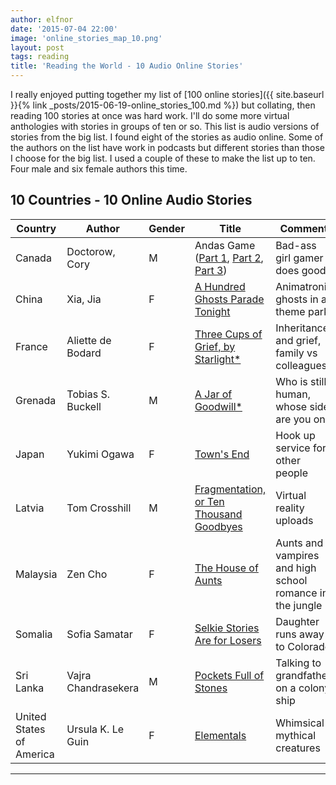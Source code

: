 ```yaml
---
author: elfnor
date: '2015-07-04 22:00'
image: 'online_stories_map_10.png'
layout: post
tags: reading
title: 'Reading the World - 10 Audio Online Stories'
---
```


I really enjoyed putting together my list of [100 online stories]({{ site.baseurl }}{% link _posts/2015-06-19-online_stories_100.md %}) but collating, then reading 100 stories at once was hard work. I\'ll do some more virtual anthologies with stories in groups of ten or so. This list is audio versions of stories from the big list. I found eight of the stories as audio online. Some of the authors on the list have work in podcasts but different stories than those I choose for the big list. I used a couple of these to make the list up to ten. Four male and six female authors this time.

## 10 Countries - 10 Online Audio Stories

|Country      |Author    |Gender |Title |Comment |
|----------|---------|-|-----------|------------------------------|
|Canada |Doctorow, Cory |M |Andas Game ([Part 1](https://archive.org/details/Cory_Doctorow_Podcast_16), [Part 2](https://archive.org/details/Cory_Doctorow_Podcast_17), [Part 3](https://archive.org/details/Cory_Doctorow_Podcast_18)) |Bad-ass girl gamer does good |
|China |Xia, Jia |F |[A Hundred Ghosts Parade Tonight ](http://clarkesworldmagazine.com/audio_02_12a/) |Animatronic ghosts in a theme park |
|France |Aliette de Bodard |F |[Three Cups of Grief, by Starlight*](http://clarkesworldmagazine.com/audio_01_15/) |Inheritance and grief, family vs colleagues |
|Grenada |Tobias S. Buckell |M |[A Jar of Goodwill*](http://clarkesworldmagazine.com/audio_05_10/) |Who is still human, whose side are you on |
|Japan |Yukimi Ogawa |F |[Town's End](http://www.strangehorizons.com/2013/20130311/xpodcast-f.shtml) |Hook up service for other people |
|Latvia |Tom Crosshill |M |[Fragmentation, or Ten Thousand Goodbyes](http://clarkesworldmagazine.com/audio_04_12/) |Virtual reality uploads |
|Malaysia |Zen Cho |F |[The House of Aunts](http://podcastle.org/2013/06/25/podcastle-266-giant-episode-house-of-aunts/) |Aunts and vampires and high school romance in the jungle |
|Somalia |Sofia Samatar |F |[Selkie Stories Are for Losers](http://strangehorizons.com/2013/20130107/xpodcast-f.shtml) |Daughter runs away to Colorado |
|Sri Lanka |Vajra Chandrasekera |M |[Pockets Full of Stones](http://clarkesworldmagazine.com/audio_07_13/) |Talking to grandfather on a colony ship |
|United States of America |Ursula K. Le Guin |F |[Elementals](http://www.lightspeedmagazine.com/fiction/elementals/) |Whimsical mythical creatures |

------------------------------------------------------------------------
